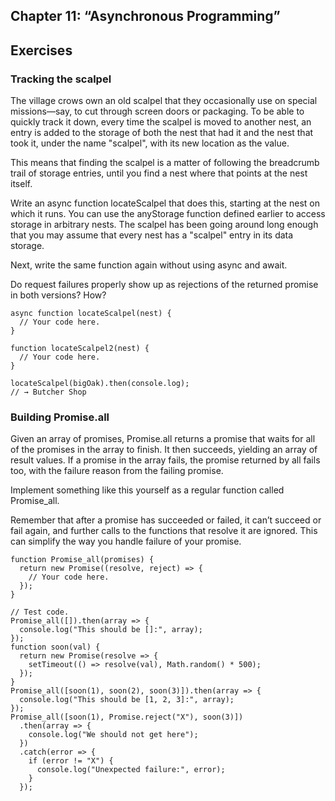 ## Chapter 11: “Asynchronous Programming”
## Exercises
### Tracking the scalpel

The village crows own an old scalpel that they occasionally use on special missions—say, to cut through screen doors or packaging. To be able to quickly track it down, every time the scalpel is moved to another nest, an entry is added to the storage of both the nest that had it and the nest that took it, under the name "scalpel", with its new location as the value.

This means that finding the scalpel is a matter of following the breadcrumb trail of storage entries, until you find a nest where that points at the nest itself.

Write an async function locateScalpel that does this, starting at the nest on which it runs. You can use the anyStorage function defined earlier to access storage in arbitrary nests. The scalpel has been going around long enough that you may assume that every nest has a "scalpel" entry in its data storage.

Next, write the same function again without using async and await.

Do request failures properly show up as rejections of the returned promise in both versions? How?

```
async function locateScalpel(nest) {
  // Your code here.
}

function locateScalpel2(nest) {
  // Your code here.
}

locateScalpel(bigOak).then(console.log);
// → Butcher Shop
```

### Building Promise.all

Given an array of promises, Promise.all returns a promise that waits for all of the promises in the array to finish. It then succeeds, yielding an array of result values. If a promise in the array fails, the promise returned by all fails too, with the failure reason from the failing promise.

Implement something like this yourself as a regular function called Promise_all.

Remember that after a promise has succeeded or failed, it can’t succeed or fail again, and further calls to the functions that resolve it are ignored. This can simplify the way you handle failure of your promise.

```
function Promise_all(promises) {
  return new Promise((resolve, reject) => {
    // Your code here.
  });
}

// Test code.
Promise_all([]).then(array => {
  console.log("This should be []:", array);
});
function soon(val) {
  return new Promise(resolve => {
    setTimeout(() => resolve(val), Math.random() * 500);
  });
}
Promise_all([soon(1), soon(2), soon(3)]).then(array => {
  console.log("This should be [1, 2, 3]:", array);
});
Promise_all([soon(1), Promise.reject("X"), soon(3)])
  .then(array => {
    console.log("We should not get here");
  })
  .catch(error => {
    if (error != "X") {
      console.log("Unexpected failure:", error);
    }
  });
  ```
